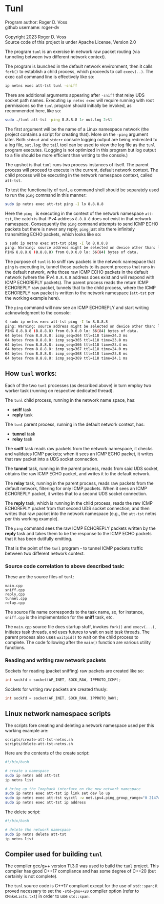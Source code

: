 # Tunl

Program author: Roger D. Voss  
github username: roger-dv  
  
Copyright 2023 Roger D. Voss  
Source code of this project is under Apache License, Version 2.0


The program `tunl` is an exercise in network raw packet routing (via tunneling between two different network context).

The program is launched in the default network environment, then it calls `fork()` to establish a child process, which proceeds to call `execv(..)`. The exec call command line is effectively like so:

```sh
ip netns exec att-tst tunl -sniff
```

There are additional arguments appearing after `-sniff` that relay UDS socket path names. Executing `ip netns exec` will require running with root permissions so the `tunl` program should initially be invoked, as recommended here, like so:

```sh
sudo ./tunl att-tst -ping 8.8.8.8 1> out.log 2>&1
```

The first argument will be the name of a Linux namespace network (the project contains a script for creating that). More on the `-ping` argument later. Both `stdout` and `stderr` console logging output are being redirected to a log file, `out.log`; the `tail` tool can be used to view the log file as the `tunl` program executes. (Logging is not optimized in this program but log output to a file should be more efficient than writing to the console.)

The upshot is that `tunl` runs two process instances of itself. The parent process will proceed to execute in the current, default network context. The child process will be executing in the network namespace context, called `att-tst`.

To test the functionality of `tunl`, a command shell should be separately used to run the `ping` command in this manner:

```sh
sudo ip netns exec att-tst ping -I lo 8.8.8.8
```

Here the `ping ` is executing in the context of the network namespace `att-tst`, the catch is that IPv4 address `8.8.8.8` does not exist in that network namespace. Consequently the `ping` command attempts to send ICMP ECHO packets but there is never any reply; `ping` just sits there infinitely transmitting ECHO packets, which looks like so:

```sh
$ sudo ip netns exec att-tst ping -I lo 8.8.8.8
ping: Warning: source address might be selected on device other than: lo
PING 8.8.8.8 (8.8.8.8) from 0.0.0.0 lo: 56(84) bytes of data.
```

The purpose of `tunl` is to sniff raw packets in the network namespace that `ping` is executing in, tunnel those packets to its parent process that runs in the default network, write those raw ICMP ECHO packets in the default network (where the IPv4 `8.8.8.8` address does exist and will respond with ICMP ECHOREPLY packets). The parent process reads the return ICMP ECHOREPLY raw packet, tunnels that to the child process, where the ICMP ECHOREPLY raw packet is written to the network namespace (`att-tst` per the working example here).

The `ping` command will now see an ICMP ECHOREPLY and start writing acknowledgment to the console:

```sh
$ sudo ip netns exec att-tst ping -I lo 8.8.8.8
ping: Warning: source address might be selected on device other than: lo
PING 8.8.8.8 (8.8.8.8) from 0.0.0.0 lo: 56(84) bytes of data.
64 bytes from 8.8.8.8: icmp_seq=364 ttl=118 time=24.3 ms
64 bytes from 8.8.8.8: icmp_seq=365 ttl=118 time=23.8 ms
64 bytes from 8.8.8.8: icmp_seq=366 ttl=118 time=23.4 ms
64 bytes from 8.8.8.8: icmp_seq=367 ttl=118 time=24.0 ms
64 bytes from 8.8.8.8: icmp_seq=368 ttl=118 time=23.8 ms
64 bytes from 8.8.8.8: icmp_seq=369 ttl=118 time=24.1 ms
```

## How `tunl` works:

Each of the two `tunl` processes (as described above) in turn employ two worker task (running on respective dedicated thread).

The `tunl` child process, running in the network name space, has:

- **sniff** task
- **reply** task

The `tunl` parent process, running in the default network context, has:

- **tunnel** task
- **relay** task

The **sniff** task reads raw packets from the network namespace, it checks and validates ICMP packets; when it sees an ICMP ECHO packet, it writes that raw packet into a UDS socket connection.

The **tunnel** task, running in the parent process, reads from said UDS socket, obtains the raw ICMP ECHO packet, and writes it to the default network.

The **relay** task, running in the parent process, reads raw packets from the default network, filtering for only ICMP packets. When it sees an ICMP ECHOREPLY packet, it writes that to a second UDS socket connection.

The **reply** task, which is running in the child process, reads the raw ICMP ECHOREPLY packet from that second UDS socket connection, and then writes that raw packet into the network namespace (e.g., the `att-tst` netns per this working example).

The `ping` command sees the raw ICMP ECHOREPLY packets written by the **reply** task and takes them to be the response to the ICMP ECHO packets that it has been dutifully emitting.

That is the point of the `tunl` program - to tunnel ICMP packets traffic between two different network context.

### Source code correlation to above described task:

These are the source files of `tunl`:

```
main.cpp
sniff.cpp
reply.cpp
tunnel.cpp
relay.cpp
```

The source file name corresponds to the task name, so, for instance, `sniff.cpp` is the implementation  for the **sniff** task, etc.

The `main.cpp` source file does startup stuff, invokes `fork()` and `execv(...)`, initiates task threads, and uses futures to wait on said task threads. The parent process also uses `waitpid()` to wait on the child process to complete. The code following after the `main()` function are various utility functions.

### Reading and writing raw network packets

Sockets for reading (packet sniffing) raw packets are created like so:

```C
int sockfd = socket(AF_INET, SOCK_RAW, IPPROTO_ICMP);
```

Sockets for writing raw packets are created thusly:

```C
int sockfd = socket(AF_INET, SOCK_RAW, IPPROTO_RAW);
```

## Linux network namespace scripts

The scripts fore creating and deleting a network namespace used per this working example are:

```
scripts/create-att-tst-netns.sh
scripts/delete-att-tst-netns.sh
```

Here are the contents of the create script:

```sh
#!/bin/bash

# create a namespace
sudo ip netns add att-tst
ip netns list

# bring up the loopback interface on the new network namespace
sudo ip netns exec att-tst ip link set dev lo up
sudo ip netns exec att-tst sysctl -w net.ipv4.ping_group_range="0 2147483647"
sudo ip netns exec att-tst ip address
```

The delete script:

```sh
#!/bin/bash

# delete the network namespace
sudo ip netns delete att-tst
ip netns list
```

## Compiler used for building `tunl`

The compiler gcc/g++ version 11.3.0 was used to build the `tunl` project. This compiler has good C++17 compliance and has some degree of C++20 (but certainly is not complete).

The `tunl` source code is C++17 compliant except for the use of `std::span`; it proved necessary to set the `-std=gnu++20` compiler option (refer to `CMakeLists.txt`) in order to use `std::span`.